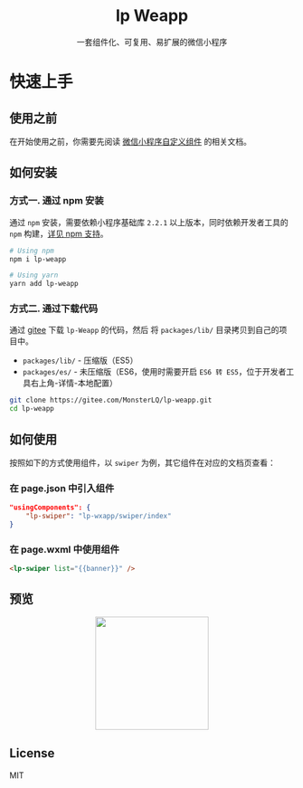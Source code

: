 <div align="center">
    <!-- <img style="width:80px" src="https://cdn.jsdelivr.net/gh/monsterno/cdn@master/img/lp-weapp2.png" /> -->
    <h1 align="center">lp Weapp</h1>
</div>

<div align="center">
    <p>一套组件化、可复用、易扩展的微信小程序</p>
</div>

# 快速上手

## 使用之前

在开始使用之前，你需要先阅读 [微信小程序自定义组件](https://developers.weixin.qq.com/miniprogram/dev/framework/custom-component/) 的相关文档。

## 如何安装

### 方式一. 通过 npm 安装

通过 `npm` 安装，需要依赖小程序基础库 `2.2.1` 以上版本，同时依赖开发者工具的 `npm` 构建，[详见 npm 支持](https://developers.weixin.qq.com/miniprogram/dev/devtools/npm.html)。

```bash
# Using npm
npm i lp-weapp

# Using yarn
yarn add lp-weapp
```

### 方式二. 通过下载代码

通过 [gitee](https://gitee.com/MonsterLQ/lp-weapp.git) 下载 `lp-Weapp` 的代码，然后 将 `packages/lib/` 目录拷贝到自己的项目中。

- `packages/lib/` - 压缩版（ES5）
- `packages/es/` - 未压缩版（ES6，使用时需要开启 `ES6 转 ES5`，位于开发者工具右上角-详情-本地配置）

```bash
git clone https://gitee.com/MonsterLQ/lp-weapp.git
cd lp-weapp
```


## 如何使用

按照如下的方式使用组件，以 `swiper` 为例，其它组件在对应的文档页查看：

### 在 page.json 中引入组件

```json
"usingComponents": {
    "lp-swiper": "lp-wxapp/swiper/index"
}
```

### 在 page.wxml 中使用组件

```html
<lp-swiper list="{{banner}}" />
```

## 预览

<div align="center">
    <img style="width:200px" src="https://cdn.jsdelivr.net/gh/monsterno/cdn@master/img/lp-weapp.png" />
</div>

## License

MIT
